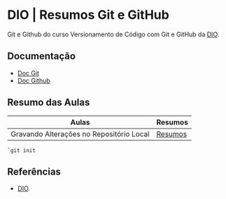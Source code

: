 # DIO | Resumos Git e GitHub

 Git e Github do curso Versionamento de Código com Git e GitHub da [DIO](https://www.dio.me/).

## Documentação
- [Doc Git](https://git-scm.com/doc)
- [Doc Github](https://docs.github.com/)

## Resumo das Aulas

| Aulas | Resumos |
| ----- | ------- |
| Gravando Alterações no Repositório Local | [Resumos]()|
```
`git init
```

## Referências
- [DIO]().

